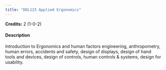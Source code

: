 ```yaml
---
title: "DDL123 Applied Ergonomics"
---
```

**Credits:** 2 (1-0-2)

#### Description
Introduction to Ergonomics and human factors engineering, anthropometry, human errors, accidents and safety, design of displays, design of hand tools and devices, design of controls, human controls & systems, design for usability.